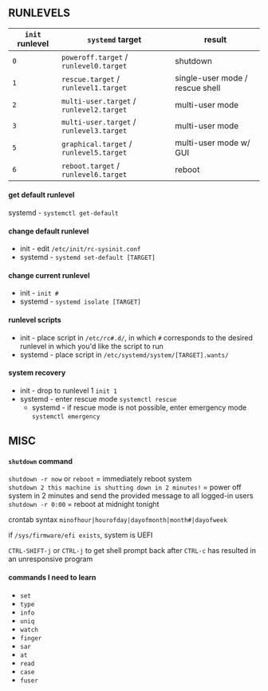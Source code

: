 ## RUNLEVELS

| `init` runlevel | `systemd` target                         | result                          |
| --------------- | ---------------------------------------- | ------------------------------- |
| `0`             | `poweroff.target` / `runlevel0.target`   | shutdown                        |
| `1`             | `rescue.target` / `runlevel1.target`     | single-user mode / rescue shell |
| `2`             | `multi-user.target` / `runlevel2.target` | multi-user mode                 |
| `3`             | `multi-user.target` / `runlevel3.target` | multi-user mode                 |
| `5`             | `graphical.target` / `runlevel5.target`  | multi-user mode w/ GUI          |
| `6`             | `reboot.target` / `runlevel6.target`     | reboot                          |

#### get default runlevel
systemd - `systemctl get-default`

#### change default runlevel
- init - edit `/etc/init/rc-sysinit.conf`
- systemd - `systemd set-default [TARGET]`

#### change current runlevel
- init - `init #`
- systemd - `systemd isolate [TARGET]`

#### runlevel scripts
- init - place script in `/etc/rc#.d/`, in which `#` corresponds to the desired runlevel in which you'd like the script to run
- systemd - place script in `/etc/systemd/system/[TARGET].wants/`

#### system recovery
- init - drop to runlevel 1 `init 1`
- systemd - enter rescue mode `systemctl rescue`
  - systemd - if rescue mode is not possible, enter emergency mode `systemctl emergency`


## MISC

#### `shutdown` command
`shutdown -r now` or `reboot` = immediately reboot system \
`shutdown 2 this machine is shutting down in 2 minutes!` = power off system in 2 minutes and send the provided message to all logged-in users \
`shutdown -r 0:00` = reboot at midnight tonight

crontab syntax 
`minofhour|hourofday|dayofmonth|month#|dayofweek`

if `/sys/firmware/efi exists`, system is UEFI 

`CTRL-SHIFT-j` or `CTRL-j` to get shell prompt back after `CTRL-c` has resulted in an unresponsive program 


#### commands I need to learn 

- `set` 
- `type`
- `info` 
- `uniq` 
- `watch` 
- `finger`
- `sar` 
- `at` 
- `read` 
- `case` 
- `fuser`
